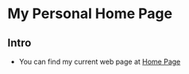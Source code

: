 # My Personal Home Page
## Intro

- You can find my current web page at [Home Page](https://haolin-nju.github.io/)
